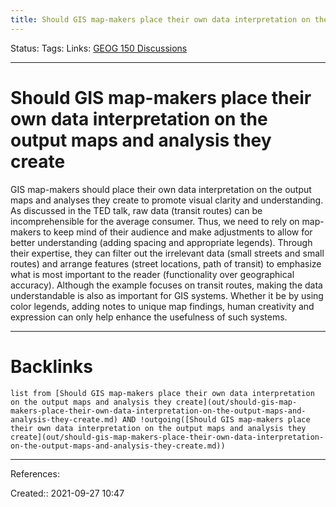 ```yaml
---
title: Should GIS map-makers place their own data interpretation on the output maps and analysis they create
---
```

Status: 
Tags: 
Links: [GEOG 150 Discussions](out/geog-150-discussions.md)
___
# Should GIS map-makers place their own data interpretation on the output maps and analysis they create
GIS map-makers should place their own data interpretation on the output maps and analyses they create to promote visual clarity and understanding. As discussed in the TED talk, raw data (transit routes) can be incomprehensible for the average consumer. Thus, we need to rely on map-makers to keep mind of their audience and make adjustments to allow for better understanding (adding spacing and appropriate legends). Through their expertise, they can filter out the irrelevant data (small streets and small routes) and arrange features (street locations, path of transit) to emphasize what is most important to the reader (functionality over geographical accuracy). Although the example focuses on transit routes, making the data understandable is also as important for GIS systems. Whether it be by using color legends, adding notes to unique map findings, human creativity and expression can only help enhance the usefulness of such systems.
___
# Backlinks
```dataview
list from [Should GIS map-makers place their own data interpretation on the output maps and analysis they create](out/should-gis-map-makers-place-their-own-data-interpretation-on-the-output-maps-and-analysis-they-create.md) AND !outgoing([Should GIS map-makers place their own data interpretation on the output maps and analysis they create](out/should-gis-map-makers-place-their-own-data-interpretation-on-the-output-maps-and-analysis-they-create.md))
```
___
References:

Created:: 2021-09-27 10:47
